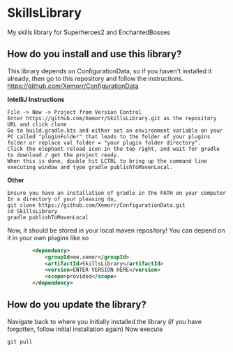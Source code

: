 # SkillsLibrary
My skills library for Superheroes2 and EnchantedBosses


## How do you install and use this library?

This library depends on ConfigurationData, so if you haven't installed it already, then go to this repository and follow the instructions.
https://github.com/Xemorr/ConfigurationData

__IntelliJ Instructions__
```
File -> New -> Project from Version Control 
Enter https://github.com/Xemorr/SkillsLibrary.git as the repository URL and click clone
Go to build.gradle.kts and either set an environment variable on your PC called "pluginFolder" that leads to the folder of your plugins folder or replace val folder = "your plugin folder directory".
Click the elephant reload icon in the top right, and wait for gradle to download / get the project ready.
When this is done, double hit LCTRL to bring up the command line executing window and type gradle publishToMavenLocal.
```

__Other__
```
Ensure you have an installation of gradle in the PATH on your computer
In a directory of your pleasing do,
git clone https://github.com/Xemorr/ConfigurationData.git
cd SkillsLibrary
gradle publishToMavenLocal
```

Now, it should be stored in your local maven repository!
You can depend on it in your own plugins like so
```xml
        <dependency>
            <groupId>me.xemor</groupId>
            <artifactId>SkillsLibrary</artifactId>
            <version>ENTER VERSION HERE</version>
            <scope>provided</scope>
        </dependency>
```

## How do you update the library?
Navigate back to where you initially installed the library (if you have forgotten, follow initial installation again)
Now execute 
```git
git pull
```
